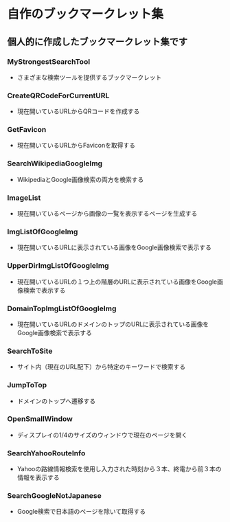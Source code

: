 # 自作のブックマークレット集

## 個人的に作成したブックマークレット集です

### MyStrongestSearchTool
- さまざまな検索ツールを提供するブックマークレット

### CreateQRCodeForCurrentURL
- 現在開いているURLからQRコードを作成する

### GetFavicon
- 現在開いているURLからFaviconを取得する

### SearchWikipediaGoogleImg
- WikipediaとGoogle画像検索の両方を検索する

### ImageList
- 現在開いているページから画像の一覧を表示するページを生成する

### ImgListOfGoogleImg
- 現在開いているURLに表示されている画像をGoogle画像検索で表示する

### UpperDirImgListOfGoogleImg
- 現在開いているURLの１つ上の階層のURLに表示されている画像をGoogle画像検索で表示する

### DomainTopImgListOfGoogleImg
- 現在開いているURLのドメインのトップのURLに表示されている画像をGoogle画像検索で表示する

### SearchToSite
- サイト内（現在のURL配下）から特定のキーワードで検索する

### JumpToTop
- ドメインのトップへ遷移する

### OpenSmallWindow
- ディスプレイの1/4のサイズのウィンドウで現在のページを開く

### SearchYahooRouteInfo
- Yahooの路線情報検索を使用し入力された時刻から３本、終電から前３本の情報を表示する

### SearchGoogleNotJapanese
- Google検索で日本語のページを除いて取得する